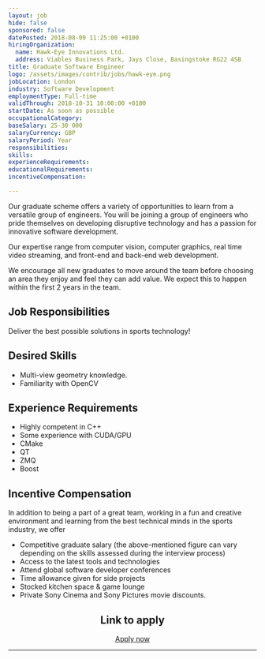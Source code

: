 ```yaml
---
layout: job
hide: false
sponsored: false
datePosted: 2018-08-09 11:25:00 +0100
hiringOrganization:
  name: Hawk-Eye Innovations Ltd.
  address: Viables Business Park, Jays Close, Basingstoke RG22 4SB
title: Graduate Software Engineer
logo: /assets/images/contrib/jobs/hawk-eye.png
jobLocation: London
industry: Software Development
employmentType: Full-time
validThrough: 2018-10-31 10:00:00 +0100
startDate: As soon as possible
occupationalCategory:
baseSalary: 25-30 000
salaryCurrency: GBP
salaryPeriod: Year
responsibilities:
skills:
experienceRequirements:
educationalRequirements:
incentiveCompensation:

---
```

Our graduate scheme offers a variety of opportunities to learn from a versatile group of engineers. You will be joining a group of engineers who pride themselves on developing disruptive technology and has a passion for innovative software development.

Our expertise range from computer vision, computer graphics, real time video streaming, and front-end and back-end web development.

We encourage all new graduates to move around the team before choosing an area they enjoy and feel they can add value. We expect this to happen within the first 2 years in the team.

## Job Responsibilities
Deliver the best possible solutions in sports technology!

## Desired Skills
- Multi-view geometry knowledge.
- Familiarity with OpenCV

## Experience Requirements
- Highly competent in C++
- Some experience with CUDA/GPU
- CMake
- QT
- ZMQ
- Boost

## Incentive Compensation

In addition to being a part of a great team, working  in a fun and creative environment and learning from the best technical minds in the sports industry, we offer
- Competitive graduate salary (the above-mentioned figure can vary depending on the skills assessed during the interview process)
- Access to the latest tools and technologies
- Attend global software developer conferences
- Time allowance given for side projects
- Stocked kitchen space & game lounge
- Private Sony Cinema and Sony Pictures movie discounts.

<div class="to-apply" style="text-align: center">
  <h2>Link to apply</h2>
  <a class="btn btn--dark" style="margin: 20px" href="https://hawk-eye-innovations.workable.com/jobs/738386">
      Apply now
  </a>
</div>

---
